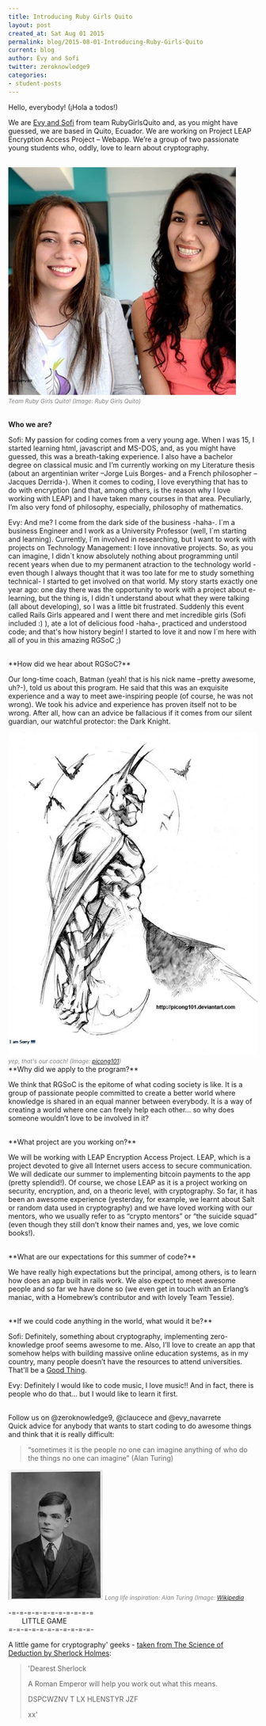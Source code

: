 ```yaml
---
title: Introducing Ruby Girls Quito
layout: post
created_at: Sat Aug 01 2015
permalink: blog/2015-08-01-Introducing-Ruby-Girls-Quito
current: blog
author: Evy and Sofi
twitter: zeroknowledge9
categories: 
- student-posts
---
```



Hello, everybody! (¡Hola a todos!) 

We are [Evy and Sofi](https://teams.railsgirlssummerofcode.org/teams/90) from team 
RubyGirlsQuito and, as you might have guessed, we are based in Quito, Ecuador. We are 
working on Project LEAP Encryption Access Project – Webapp. We’re a group of two 
passionate young students who, oddly, love to learn about 
cryptography. 
<br><br>

<img src ="/img/blog/2015/introducing_quito.jpg" alt="Team Ruby Girls Quito">
<br><font color="grey"><small><i>Team Ruby Girls Quito! (Image: Ruby Girls Quito)</i></small></font> 
<br><br>

**Who we are?**

Sofi: My passion for coding comes from a very young age. When I was 15, I started 
learning html, javascript and MS-DOS, and, as you might have guessed, this was a 
breath-taking experience. I also have a bachelor degree on classical music and I’m 
currently working on my Literature thesis (about an argentinian writer –Jorge Luis Borges- 
and a French philosopher –Jacques Derrida-). When it comes to coding, I love everything 
that has to do with encryption (and that, among others, is the reason why I love working 
with LEAP) and I have taken many courses in that area. Peculiarly, I’m also very fond of 
philosophy, especially, philosophy of mathematics.  


Evy: And me? I come from the dark side of the business -haha-. I´m a business Engineer and 
I work as a University Professor (well, I´m starting and learning). Currently, I´m 
involved in researching, but I want to work with projects on Technology Management: I love 
innovative projects. So, as you can imagine, I didn´t know absolutely nothing about 
programming until recent years when due to my permanent atraction to the technology world 
-even though I always thought that it was too late for me to study something technical- 
I started to get involved on that world. My story starts exactly one year ago: one day 
there was the opportunity to work with a project about e-learning, but the thing is, I 
didn´t understand about what they were talking (all about developing), so I was a little 
bit frustrated.  Suddenly this event called Rails Girls appeared and I went there and met 
incredible girls (Sofi included :) ), ate a lot of delicious food -haha-, practiced and 
understood code; and that's how history begin! I started to love it and now I´m here with 
all of you in this amazing RGSoC ;) 


<br>
**How did we hear about RGSoC?**

Our long-time coach, Batman (yeah! that is his nick name –pretty awesome, uh?-), told us 
about this program. He said that this was an exquisite experience and a way to meet 
awe-inspiring people (of course, he was not wrong). We took his advice and experience has 
proven itself not to be wrong. After all, how can an advice be fallacious if it comes from 
our silent guardian, our watchful protector: the Dark Knight.

<img src ="/img/blog/2015/batman.jpg" alt="Batman">
<br><font color="grey"><small><i>yep, that's our coach! (Image: <a href="http://picong101.deviantart.com/" target="_blank">picong101</a>)</i></small></font>

<br>
**Why did we apply to the program?**

We think that RGSoC is the epitome of what coding society is like. It is a group of 
passionate people committed to create a better world where knowledge is shared in an 
equal manner between everybody. It is a way of creating a world where one can freely 
help each other… so why does someone wouldn’t love to be involved in it?

<br>
**What project are you working on?**

We will be working with LEAP Encryption Access Project. LEAP, which is a project devoted 
to give all Internet users access to secure communication. We will dedicate our summer 
to implementing bitcoin payments to the app (pretty splendid!). Of course, we chose LEAP 
as it is a project working on security, encryption, and, on a theoric level, with 
cryptography. So far, it has been an awesome experience (yesterday, for example, we 
learnt about Salt or random data used in cryptography) and we have loved working with our 
mentors, who we usually refer to as “crypto mentors” or “the suicide squad” (even though 
they still don’t know their names and, yes, we love comic books!).

<br>
**What are our expectations for this summer of code?**

We have really high expectations but the principal, among others, is to learn how does 
an app built in rails work. We also expect to meet awesome people and so far we have done 
so (we even get in touch with an Erlang’s maniac, with a Homebrew’s contributor and with 
lovely Team Tessie). 

<br>
**If we could code anything in the world, what would it be?**

Sofi: Definitely, something about cryptography, implementing zero-knowledge proof seems 
awesome to me. Also, I’ll love to create an app that somehow helps with building massive 
online education systems, as in my country, many people doesn’t have the resources to 
attend universities. That'll be a [Good Thing](http://www.catb.org/jargon/html/G/Good-Thing.html). 

Evy: Definitely I would like to code music, I love music!! And in fact, there is 
people who do that... but I would like to learn it first.


<br>
Follow us on @zeroknowledge9, @claucece and @evy_navarrete

<br>
Quick advice for anybody that wants to start coding to do awesome things and think that 
it is really difficult: 
<blockquote>“sometimes it is the people no one can imagine anything of who do  
the things no one can imagine”  
(Alan Turing)</blockquote> 

<img src ="/img/blog/2015/turing.jpeg" alt="Alan Turing">
<font color="grey"><small><i>Long life inspiration: Alan Turing (Image: <a href="https://en.wikipedia.org/wiki/Alan_Turing#/media/File:Alan_Turing_Aged_16.jpg" target="_blank">Wikipedia</a></i></small></font>


-=-=-=-=-=-=-=-=-=-=-=  
&nbsp;&nbsp;&nbsp;&nbsp;&nbsp;&nbsp;&nbsp;LITTLE GAME  
=-=-=-=-=-=-=-=-=-=-=-  


A little game for cryptography' geeks - [taken from The Science of Deduction by Sherlock Holmes](http://www.thescienceofdeduction.co.uk/hidden-messages/hiddenmessage1):  

>'Dearest Sherlock
>
>A Roman Emperor will help you work out what this means.
>
>DSPCWZNV T LX HLENSTYR JZF
>
>xx' 

